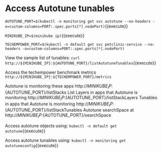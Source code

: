 # Access Autotune tunables


`AUTOTUNE_PORT=$(kubectl -n monitoring get svc autotune --no-headers -o=custom-columns=PORT:.spec.ports[*].nodePort)`{{execute}}

`MINIKUBE_IP=$(minikube ip)`{{execute}}

`TECHEMPOWER_PORT=$(kubectl -n default get svc petclinic-service --no-headers -o=custom-columns=PORT:.spec.ports[*].nodePort)`

View the sample list of tunables:
`curl http://${MINIKUBE_IP}:${AUTOTUNE_PORT}/listAutotuneTunables`{{execute}}

Access the techempower benchmark metrics `http://${MINIKUBE_IP}:${TECHEMPOWER_PORT}/metrics`

Autotune is monitoring these apps http://${MINIKUBE_IP}:${AUTOTUNE_PORT}/listStacks
List Layers in apps that Autotune is monitoring http://${MINIKUBE_IP}:${AUTOTUNE_PORT}/listStackLayers
Tunables in apps that Autotune is monitoring http://${MINIKUBE_IP}:${AUTOTUNE_PORT}/listStackTunables
Autotune searchSpace at http://${MINIKUBE_IP}:${AUTOTUNE_PORT}/searchSpace

Access autotune objects using: 
`kubectl -n default get autotune`{{execute}}

Access autotune tunables using: 
`kubectl -n monitoring get autotuneconfig`{{execute}}



